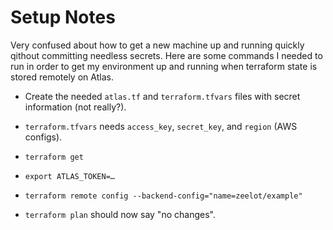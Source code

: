 # Setup Notes

Very confused about how to get a new machine up and running quickly qithout committing needless secrets. Here are some commands I needed to run in order to get my environment up and running when terraform state is stored remotely on Atlas.

- Create the needed `atlas.tf` and `terraform.tfvars` files with secret information (not really?).
- `terraform.tfvars` needs `access_key`, `secret_key`, and `region` (AWS configs).

- `terraform get`
- `export ATLAS_TOKEN=…`
- `terraform remote config --backend-config="name=zeelot/example"`
- `terraform plan` should now say "no changes".
